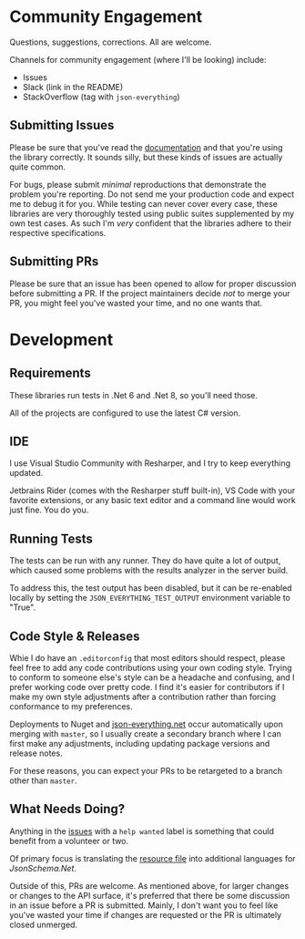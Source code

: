 # Community Engagement

Questions, suggestions, corrections.  All are welcome.

Channels for community engagement (where I'll be looking) include:

- Issues
- Slack (link in the README)
- StackOverflow (tag with `json-everything`)

## Submitting Issues

Please be sure that you've read the [documentation](https://docs.json-everything.net) and that you're using the library correctly.  It sounds silly, but these kinds of issues are actually quite common.

For bugs, please submit _minimal_ reproductions that demonstrate the problem you're reporting.  Do not send me your production code and expect me to debug it for you.  While testing can never cover every case, these libraries are very thoroughly tested using public suites supplemented by my own test cases.  As such I'm _very_ confident that the libraries adhere to their respective specifications.

## Submitting PRs

Please be sure that an issue has been opened to allow for proper discussion before submitting a PR.  If the project maintainers decide _not_ to merge your PR, you might feel you've wasted your time, and no one wants that.

# Development

## Requirements

These libraries run tests in .Net 6 and .Net 8, so you'll need those.

All of the projects are configured to use the latest C# version.

## IDE

I use Visual Studio Community with Resharper, and I try to keep everything updated.

Jetbrains Rider (comes with the Resharper stuff built-in), VS Code with your favorite extensions, or any basic text editor and a command line would work just fine.  You do you.

## Running Tests

The tests can be run with any runner.  They do have quite a lot of output, which caused some problems with the results analyzer in the server build.

To address this, the test output has been disabled, but it can be re-enabled locally by setting the `JSON_EVERYTHING_TEST_OUTPUT` environment variable to "True".

## Code Style & Releases

Whie I do have an `.editorconfig` that most editors should respect, please feel free to add any code contributions using your own coding style.  Trying to conform to someone else's style can be a headache and confusing, and I prefer working code over pretty code.  I find it's easier for contributors if I make my own style adjustments after a contribution rather than forcing conformance to my preferences.

Deployments to Nuget and [json-everything.net](https://json-everything.net) occur automatically upon merging with `master`, so I usually create a secondary branch where I can first make any adjustments, including updating package versions and release notes.

For these reasons, you can expect your PRs to be retargeted to a branch other than `master`.

## What Needs Doing?

Anything in the [issues](https://github.com/json-everything/json-everything/issues?q=is%3Aopen+is%3Aissue+label%3A%22help+wanted%22) with a `help wanted` label is something that could benefit from a volunteer or two.

Of primary focus is translating the [resource file](https://github.com/json-everything/json-everything/blob/master/JsonSchema/Localization/Resources.resx) into additional languages for _JsonSchema.Net_.

Outside of this, PRs are welcome.  As mentioned above, for larger changes or changes to the API surface, it's preferred that there be some discussion in an issue before a PR is submitted.  Mainly, I don't want you to feel like you've wasted your time if changes are requested or the PR is ultimately closed unmerged.
